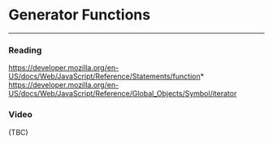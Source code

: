 # Generator Functions

---

### Reading

https://developer.mozilla.org/en-US/docs/Web/JavaScript/Reference/Statements/function*
https://developer.mozilla.org/en-US/docs/Web/JavaScript/Reference/Global_Objects/Symbol/iterator

### Video

(TBC)
